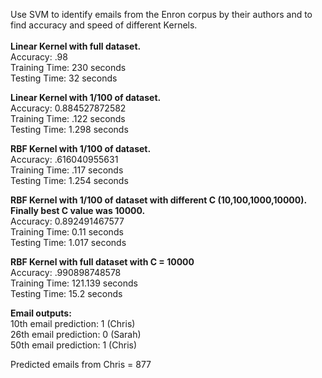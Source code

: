 Use SVM to identify emails from the Enron corpus by their authors and to find accuracy and speed of different Kernels. <br />
<br />
**Linear Kernel with full dataset.** <br />
Accuracy: .98 <br />
Training Time: 230 seconds <br />
Testing Time: 32 seconds <br />

**Linear Kernel with 1/100 of dataset.** <br />
Accuracy: 0.884527872582 <br />
Training Time: .122 seconds <br />
Testing Time: 1.298 seconds <br />

**RBF Kernel with 1/100 of dataset.** <br />
Accuracy: .616040955631 <br />
Training Time: .117 seconds <br />
Testing Time: 1.254 seconds <br />

**RBF Kernel with 1/100 of dataset with different C (10,100,1000,10000). <br />
Finally best C value was 10000.** <br />
Accuracy: 0.892491467577 <br />
Training Time: 0.11 seconds <br />
Testing Time: 1.017 seconds <br />

**RBF Kernel with full dataset with C = 10000** <br />
Accuracy: .990898748578 <br />
Training Time: 121.139 seconds <br />
Testing Time: 15.2 seconds <br />

**Email outputs:** <br />
10th email prediction: 1 (Chris) <br />
26th email prediction: 0 (Sarah) <br />
50th email prediction: 1 (Chris) <br />

Predicted emails from Chris = 877 <br />
